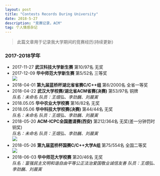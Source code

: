```yaml
---
layout: post
title: "Contests Records During University"
date: 2018-5-27 
description: "竞赛记录，ACM"
tag: 个人情感杂记
--- 
```


> 此篇文章用于记录我大学期间的竞赛经历(持续更新)

### 2017-2018学年

- 2017-11-27 **武汉科技大学新生赛** 第10/97名 无奖  
- 2017-12-09 **华中师范大学新生赛** 第5/52名 三等奖  
![](../../../images/posts/contestrecord/0.jpg)  
- 2018-04-01 **第九届蓝桥杯湖北省省赛C/C++组** 第6/2000名 全省一等奖  
- 2018-04-22 **武汉大学校赛/湖北省ACM省赛(决赛)** 第53/97名 铜牌  
  *队名：未命名	队员：王熠弘、李劲巍、刘晨寅*  
- 2018.05.05 **华中农业大学校赛** 第16/82名 无奖  
- 2018.05.06 **华中科技大学校赛(决赛)** 第44/44名 无奖  
  *队名：未命名	队员：王熠弘、李劲巍、刘晨寅*
- 2018-05-20 **ACM-ICPC全国邀请赛(西安)** 第212/364名 无奖(差一分钟罚时铜奖)  
  *队名：未命名	队员：王熠弘、李劲巍、刘晨寅*  
![](../../../images/posts/contestrecord/1.JPG)  
- 2018-05-26 **第九届蓝桥杯国赛C/C++大学A组** 第75/554名 全国二等奖  
![](../../../images/posts/contestrecord/2.jpg)  
- 2018-06-03 **华中师范大学校赛** 第20/46名 无奖  
  *队名：富强民主文明和谐自由平等公正法治爱国敬业诚信友善 队员：王熠弘、李劲巍、刘晨寅*  
